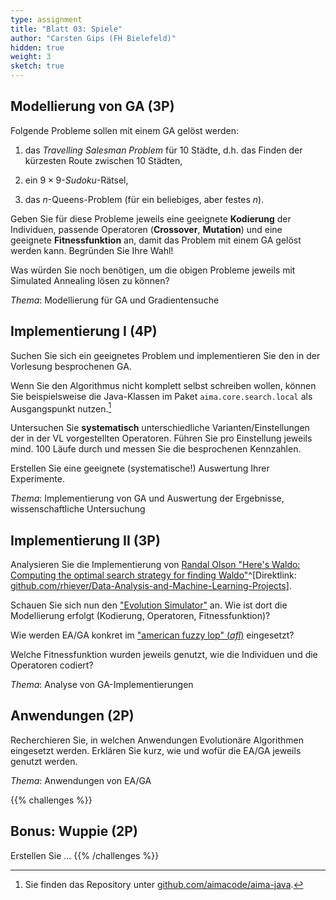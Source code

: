 ```yaml
---
type: assignment
title: "Blatt 03: Spiele"
author: "Carsten Gips (FH Bielefeld)"
hidden: true
weight: 3
sketch: true
---
```



## Modellierung von GA (3P)

Folgende Probleme sollen mit einem GA gelöst werden:

1.  das *Travelling Salesman Problem* für 10 Städte, d.h. das Finden der
    kürzesten Route zwischen 10 Städten,

2.  ein $9 \times 9$-*Sudoku*-Rätsel,

3.  das $n$-Queens-Problem (für ein beliebiges, aber festes $n$).

Geben Sie für diese Probleme jeweils eine geeignete **Kodierung** der
Individuen, passende Operatoren (**Crossover**, **Mutation**) und eine
geeignete **Fitnessfunktion** an, damit das Problem mit einem GA gelöst
werden kann. Begründen Sie Ihre Wahl!

Was würden Sie noch benötigen, um die obigen Probleme jeweils mit
Simulated Annealing lösen zu können?

*Thema*: Modellierung für GA und Gradientensuche



## Implementierung I (4P)

Suchen Sie sich ein geeignetes Problem und implementieren Sie den in der
Vorlesung besprochenen GA.

Wenn Sie den Algorithmus nicht komplett selbst schreiben wollen, können Sie
beispielsweise die Java-Klassen im Paket `aima.core.search.local` als
Ausgangspunkt nutzen.[^code]

Untersuchen Sie **systematisch** unterschiedliche Varianten/Einstellungen der
in der VL vorgestellten Operatoren. Führen Sie pro Einstellung jeweils mind.
100 Läufe durch und messen Sie die besprochenen Kennzahlen.

Erstellen Sie eine geeignete (systematische!) Auswertung Ihrer Experimente.

*Thema*: Implementierung von GA und Auswertung der Ergebnisse, wissenschaftliche Untersuchung

[^code]: Sie finden das Repository unter
[github.com/aimacode/aima-java](https://github.com/aimacode/aima-java).



## Implementierung II (3P)

Analysieren Sie die Implementierung von [Randal Olson "Here's Waldo: Computing the optimal search strategy for finding Waldo"](http://www.randalolson.com/2015/02/03/heres-waldo-computing-the-optimal-search-strategy-for-finding-waldo/)^[Direktlink: [github.com/rhiever/Data-Analysis-and-Machine-Learning-Projects](https://github.com/rhiever/Data-Analysis-and-Machine-Learning-Projects)].

Schauen Sie sich nun den ["Evolution Simulator"](https://www.openprocessing.org/sketch/205807) an.
Wie ist dort die Modellierung erfolgt (Kodierung, Operatoren, Fitnessfunktion)?

Wie werden EA/GA konkret im ["american fuzzy lop" (*afl*)](https://lcamtuf.coredump.cx/afl/) eingesetzt?

Welche Fitnessfunktion wurden jeweils genutzt, wie die Individuen und die Operatoren codiert?

*Thema*: Analyse von GA-Implementierungen



## Anwendungen (2P)

Recherchieren Sie, in welchen Anwendungen Evolutionäre Algorithmen eingesetzt
werden. Erklären Sie kurz, wie und wofür die EA/GA jeweils genutzt werden.

*Thema*: Anwendungen von EA/GA



{{% challenges %}}
## Bonus: Wuppie (2P)
Erstellen Sie ...
{{% /challenges %}}
